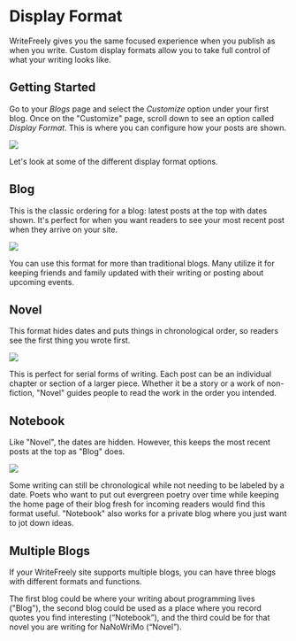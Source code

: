 # Display Format

WriteFreely gives you the same focused experience when you publish as when you write. Custom display formats allow you to take full control of what your writing looks like.

## Getting Started

Go to your _Blogs_ page and select the _Customize_ option under your first blog. Once on the "Customize" page, scroll down to see an option called _Display Format_. This is where you can configure how your posts are shown.

![](https://i.snap.as/3jXkk7N.png)

Let's look at some of the different display format options.

## Blog

This is the classic ordering for a blog: latest posts at the top with dates shown. It's perfect for when you want readers to see your most recent post when they arrive on your site.

![](https://i.snap.as/3d2nAqU.png)

You can use this format for more than traditional blogs. Many utilize it for keeping friends and family updated with their writing or posting about upcoming events.

## Novel

This format hides dates and puts things in chronological order, so readers see the first thing you wrote first.

![](https://i.snap.as/NCswNiR.png)

This is perfect for serial forms of writing. Each post can be an individual chapter or section of a larger piece. Whether it be a story or a work of non-fiction, "Novel" guides people to read the work in the order you intended.

## Notebook

Like "Novel", the dates are hidden. However, this keeps the most recent posts at the top as "Blog" does.

![](https://i.snap.as/SLtj1b9.png)

Some writing can still be chronological while not needing to be labeled by a date. Poets who want to put out evergreen poetry over time while keeping the home page of their blog fresh for incoming readers would find this format useful. "Notebook" also works for a private blog where you just want to jot down ideas.

## Multiple Blogs

If your WriteFreely site supports multiple blogs, you can have three blogs with different formats and functions.

The first blog could be where your writing about programming lives ("Blog"), the second blog could be used as a place where you record quotes you find interesting  (“Notebook”), and the third could be for that novel you are writing for NaNoWriMo (“Novel”).
